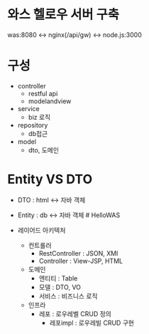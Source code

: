 # 와스 헬로우 서버 구축
was:8080 <-> nginx(/api/gw) <-> node.js:3000

# 구성
- controller
  - restful api
  - modelandview
- service
  - biz 로직
- repository
  - db접근
- model
  - dto, 도메인

# Entity VS DTO
- DTO : html <-> 자바 객체
- Entity : db <-> 자바 객체 # HelloWAS


- 레이어드 아키텍처
  - 컨트롤러 
    - RestController : JSON, XMl 
    - Controller : View-JSP, HTML
  - 도메인
    - 엔티티 : Table 
    - 모델 : DTO, VO
    - 서비스 : 비즈니스 로직 
  - 인프라
    - 레포 : 로우레벨 CRUD 정의 
      - 레포impl : 로우레빌 CRUD 구현 
